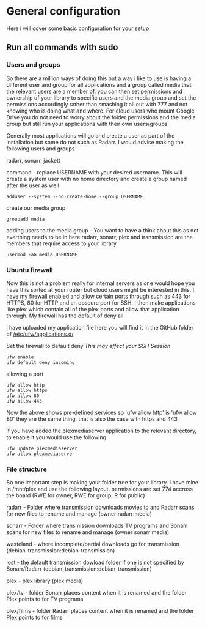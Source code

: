 # General configuration 
Here i will cover some basic configuration for your setup
## Run all commands with sudo

### Users and groups 
So there are a million ways of doing this but a way i like to use is having a different user and group for all applications and a group called media that the relevant users are a member of. you can then set permissions and ownership of your library to specific users and the media group and set the permissions accordingly rather than smashing it all out with 777 and not knowing who is doing what and where. For cloud users who mount Google Drive you do not need to worry about the folder permissions and the media group but still run your applications with their own users/groups

Generally most applications will go and create a user as part of the installation but some do not such as Radarr. I would advise making the following users and groups

radarr, sonarr, jackett

command - replace USERNAME with your desired username. This will create a system user with no home directory and create a group named after the user as well
```
adduser --system --no-create-home --group USERNAME
```

create our media group
```
groupadd media
```

adding users to the media group - You want to have a think about this as not everthing needs to be in here radarr, sonarr, plex and transmission are the members that require access to your library
```
usermod -aG media USERNAME
```

### Ubuntu firewall 
Now this is not a problem really for internal servers as one would hope you have this sorted at your router but cloud users might be interested in this. I have my firewall enabled and allow certain ports through such as 443 for HTTPS, 80 for HTTP and an obscure port for SSH. I then make applications like plex which contain all of the plex ports and allow that application through. My firewall has the default of deny all

i have uploaded my application file here you will find it in the GitHub folder of [/etc/ufw/applications.d/](/etc/ufw/applications.d/plexmediaserver) 

Set the firewall to default deny *This may effect your SSH Session*
```
ufw enable
ufw default deny incoming
```

allowing a port
```
ufw allow http
ufw allow https
ufw allow 80
ufw allow 443
```
Now the above shows pre-defined services so 'ufw allow http' is 'ufw allow 80' they are the same thing, that is also the case with https and 443

if you have added the plexmediaserver application to the relevant directory, to enable it you would use the following
```
ufw update plexmediaserver
ufw allow plexmediaserver
```

### File structure

So one important step is making your folder tree for your library. I have mine in /mnt/plex and use the following layout. permissions are set 774 accross the board (RWE for owner, RWE for group, R for public)

radarr - Folder where transmission downloads movies to and Radarr scans for new files to rename and manage (owner radarr:media)

sonarr - Folder where transmission downloads TV programs and Sonarr scans for new files to rename and manage (owner sonarr:media)

wasteland - where incomplete/partial downloads go for transmission (debian-transmission:debian-transmission)

lost - the default transmission dowload folder if one is not specified by Sonarr/Radarr (debian-transmission:debian-transmission)

plex - plex library (plex:media)

plex/tv - folder Sonarr places content when it is renamed and the folder Plex points to for TV programs 

plex/films - folder Radarr places content when it is renamed and the folder Plex points to for films


